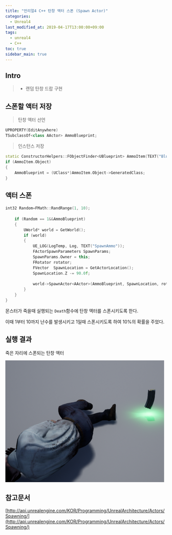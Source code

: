 ```yaml
---
title: "언리얼4 C++ 탄창 액터 스폰 (Spawn Actor)"
categories: 
  - Unreal4
last_modified_at: 2019-04-17T13:00:00+09:00
tags: 
  - unreal4 
  - C++
toc: true
sidebar_main: true
---
```


## Intro

> - 랜덤 탄창 드랍 구현

## 스폰할 액터 저장

> 탄창 액터 선언

```cpp
UPROPERTY(EditAnywhere)
TSubclassOf<class AActor> AmmoBlueprint;
```

> 인스턴스 저장

```cpp
static ConstructorHelpers::FObjectFinder<UBlueprint> AmmoItem(TEXT("Blueprint'/Game/Weapon/Ammo.Ammo'"));
if (AmmoItem.Object)
{
	AmmoBlueprint = (UClass*)AmmoItem.Object->GeneratedClass;
}
```


## 액터 스폰

```cpp
int32 Random=FMath::RandRange(1, 10);
	
	if (Random == 1&&AmmoBlueprint)
	{
		UWorld* world = GetWorld();
		if (world)
		{
			UE_LOG(LogTemp, Log, TEXT("SpawnAmmo"));
			FActorSpawnParameters SpawnParams;
			SpawnParams.Owner = this;
			FRotator rotator;
			FVector  SpawnLocation = GetActorLocation();
			SpawnLocation.Z -= 90.0f;
			
			world->SpawnActor<AActor>(AmmoBlueprint, SpawnLocation, rotator, SpawnParams);
		}
	}
}
```

몬스터가 죽을때 실행되는 `Death`함수에 탄창 액터를 스폰시키도록 한다.

이때 1부터 10까지 난수를 발생시키고 1일때 스폰시키도록 하여 10%의 확률을 주었다.


## 실행 결과

죽은 자리에 스폰되는 탄창 액터

![1](https://github.com/lesslate/lesslate.github.io/blob/master/assets/img/Unreal/SpawnItem/1.png?raw=true)



## 참고문서

[http://api.unrealengine.com/KOR/Programming/UnrealArchitecture/Actors/Spawning/](http://api.unrealengine.com/KOR/Programming/UnrealArchitecture/Actors/Spawning/)